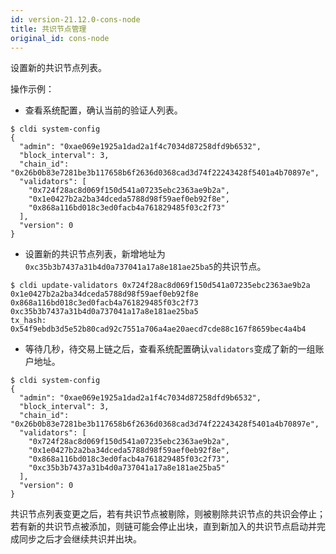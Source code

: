 ```yaml
---
id: version-21.12.0-cons-node
title: 共识节点管理
original_id: cons-node
---
```


设置新的共识节点列表。

操作示例：

*  查看系统配置，确认当前的验证人列表。
  ```
  $ cldi system-config
  {
    "admin": "0xae069e1925a1dad2a1f4c7034d87258dfd9b6532",
    "block_interval": 3,
    "chain_id": "0x26b0b83e7281be3b117658b6f2636d0368cad3d74f22243428f5401a4b70897e",
    "validators": [
      "0x724f28ac8d069f150d541a07235ebc2363ae9b2a",
      "0x1e0427b2a2ba34dceda5788d98f59aef0eb92f8e",
      "0x868a116bd018c3ed0facb4a761829485f03c2f73"
    ],
    "version": 0
  }
  ```
*  设置新的共识节点列表，新增地址为`0xc35b3b7437a31b4d0a737041a17a8e181ae25ba5`的共识节点。
  ```
  $ cldi update-validators 0x724f28ac8d069f150d541a07235ebc2363ae9b2a 0x1e0427b2a2ba34dceda5788d98f59aef0eb92f8e 0x868a116bd018c3ed0facb4a761829485f03c2f73 0xc35b3b7437a31b4d0a737041a17a8e181ae25ba5
  tx_hash: 0x54f9ebdb3d5e52b80cad92c7551a706a4ae20aecd7cde88c167f8659bec4a4b4
  ```
*  等待几秒，待交易上链之后，查看系统配置确认`validators`变成了新的一组账户地址。
  ```
  $ cldi system-config
  {
    "admin": "0xae069e1925a1dad2a1f4c7034d87258dfd9b6532",
    "block_interval": 3,
    "chain_id": "0x26b0b83e7281be3b117658b6f2636d0368cad3d74f22243428f5401a4b70897e",
    "validators": [
      "0x724f28ac8d069f150d541a07235ebc2363ae9b2a",
      "0x1e0427b2a2ba34dceda5788d98f59aef0eb92f8e",
      "0x868a116bd018c3ed0facb4a761829485f03c2f73",
      "0xc35b3b7437a31b4d0a737041a17a8e181ae25ba5"
    ],
    "version": 0
  }
  ```

共识节点列表变更之后，若有共识节点被剔除，则被剔除共识节点的共识会停止；若有新的共识节点被添加，则链可能会停止出块，直到新加入的共识节点启动并完成同步之后才会继续共识并出块。
